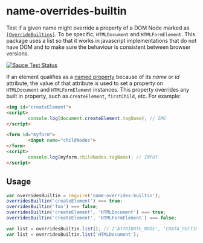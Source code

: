 name-overrides-builtin
======================
Test if a given name might override a property of a DOM Node marked as [`[OverrideBuiltins]`](http://www.w3.org/TR/WebIDL/#OverrideBuiltins). To be specific, `HTMLDocument` and `HTMLFormElement`. This package uses a list so that it works in javascript implementations that do not have DOM and to make sure the behaviour is consistent between browser versions.
 
[![Sauce Test Status](https://saucelabs.com/browser-matrix/nameoverridesbuiltin.svg)](https://saucelabs.com/u/nameoverridesbuiltin)

If an element qualifies as a [named property](http://www.w3.org/TR/WebIDL/#idl-named-properties) because of its _name_ or _id_ attribute, the value of that attribute is used to set a property on `HTMLDocument` and `HTMLFormElement` instances. This property overrides any built in property, such as `createElement`, `firstChild`, etc. For example:

```html
<img id="createElement">
<script>
        console.log(document.createElement.tagName); // IMG
</script>

<form id="myform">
        <input name="childNodes">
</form>
<script>
        console.log(myform.childNodes.tagName); // INPUT
</script>
```

Usage
-----
```javascript
var overridesBuiltin = require('name-overrides-builtin');
overridesBuiltin('createElement') === true;
overridesBuiltin('foo') === false;
overridesBuiltin('createElement', 'HTMLDocument') === true;
overridesBuiltin('createElement', 'HTMLFormElement') === false;

var list = overridesBuiltin.list(); // ['ATTRIBUTE_NODE', 'CDATA_SECTION_NODE', ...
var list = overridesBuiltin.list('HTMLDocument');
```
